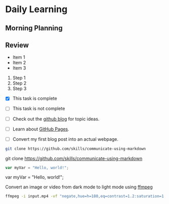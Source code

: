 # Daily Learning

## Morning Planning

## Review

- Item 1
- Item 2
- Item 3

1. Step 1
1. Step 2
1. Step 3

- [x] This task is complete
- [ ] This task is not complete

- [ ] Check out the [github blog](https://github.blog/) for topic ideas.
- [ ] Learn about [GitHub Pages](https://skills.github.com/#first-day-on-github).
- [ ] Convert my first blog post into an actual webpage.

```bash
git clone https://github.com/skills/communicate-using-markdown
```

git clone https://github.com/skills/communicate-using-markdown

```js
var myVar = "Hello, world!";
```

var myVar = "Hello, world!";

Convert an image or video from dark mode to light mode using [ffmpeg](https://www.ffmpeg.org)

```bash
ffmpeg -i input.mp4 -vf "negate,hue=h=180,eq=contrast=1.2:saturation=1.1" output.mp4
```
